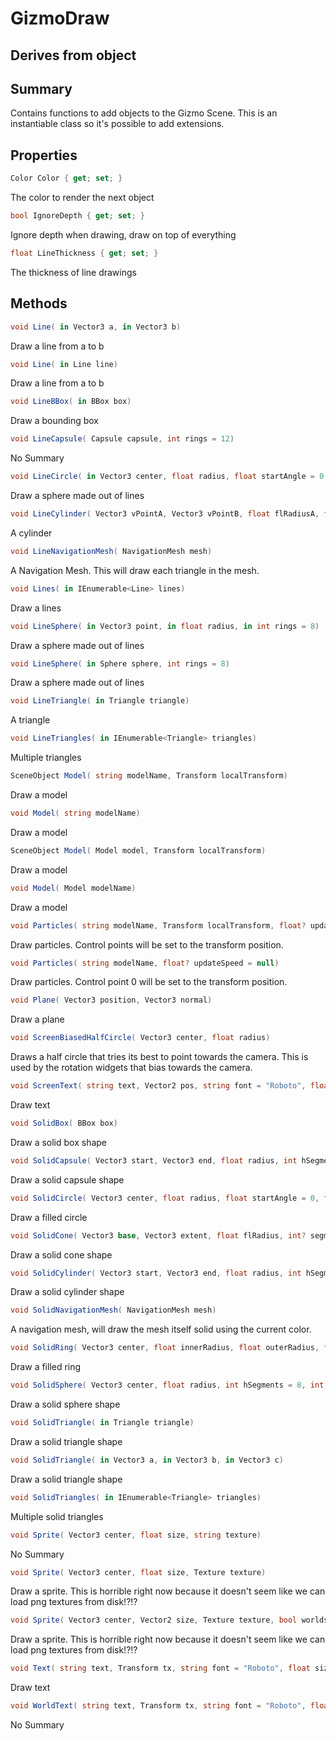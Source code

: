 # GizmoDraw

## Derives from object

## Summary

Contains functions to add objects to the Gizmo Scene. This
is an instantiable class so it's possible to add extensions.
## Properties

```c#
Color Color { get; set; } 
```
The color to render the next object
```c#
bool IgnoreDepth { get; set; } 
```
Ignore depth when drawing, draw on top of everything
```c#
float LineThickness { get; set; } 
```
The thickness of line drawings
## Methods

```c#
void Line( in Vector3 a, in Vector3 b) 
```
Draw a line from a to b
```c#
void Line( in Line line) 
```
Draw a line from a to b
```c#
void LineBBox( in BBox box) 
```
Draw a bounding box
```c#
void LineCapsule( Capsule capsule, int rings = 12) 
```
No Summary
```c#
void LineCircle( in Vector3 center, float radius, float startAngle = 0, float totalDegrees = 360, int sections = 16) 
```
Draw a sphere made out of lines
```c#
void LineCylinder( Vector3 vPointA, Vector3 vPointB, float flRadiusA, float flRadiusB, int nNumSegments) 
```
A cylinder
```c#
void LineNavigationMesh( NavigationMesh mesh) 
```
A Navigation Mesh. This will draw each triangle in the mesh.
```c#
void Lines( in IEnumerable<Line> lines) 
```
Draw a lines
```c#
void LineSphere( in Vector3 point, in float radius, in int rings = 8) 
```
Draw a sphere made out of lines
```c#
void LineSphere( in Sphere sphere, int rings = 8) 
```
Draw a sphere made out of lines
```c#
void LineTriangle( in Triangle triangle) 
```
A triangle
```c#
void LineTriangles( in IEnumerable<Triangle> triangles) 
```
Multiple triangles
```c#
SceneObject Model( string modelName, Transform localTransform) 
```
Draw a model
```c#
void Model( string modelName) 
```
Draw a model
```c#
SceneObject Model( Model model, Transform localTransform) 
```
Draw a model
```c#
void Model( Model modelName) 
```
Draw a model
```c#
void Particles( string modelName, Transform localTransform, float? updateSpeed = null) 
```
Draw particles. Control points will be set to the transform position.
```c#
void Particles( string modelName, float? updateSpeed = null) 
```
Draw particles. Control point 0 will be set to the transform position.
```c#
void Plane( Vector3 position, Vector3 normal) 
```
Draw a plane
```c#
void ScreenBiasedHalfCircle( Vector3 center, float radius) 
```
Draws a half circle that tries its best to point towards the camera. This is used by
the rotation widgets that bias towards the camera.
```c#
void ScreenText( string text, Vector2 pos, string font = "Roboto", float size = 12, TextFlag flags = 132) 
```
Draw text
```c#
void SolidBox( BBox box) 
```
Draw a solid box shape
```c#
void SolidCapsule( Vector3 start, Vector3 end, float radius, int hSegments, int vSegments) 
```
Draw a solid capsule shape
```c#
void SolidCircle( Vector3 center, float radius, float startAngle = 0, float totalDegrees = 360, int sections = 8) 
```
Draw a filled circle
```c#
void SolidCone( Vector3 base, Vector3 extent, float flRadius, int? segments = null) 
```
Draw a solid cone shape
```c#
void SolidCylinder( Vector3 start, Vector3 end, float radius, int hSegments = 32) 
```
Draw a solid cylinder shape
```c#
void SolidNavigationMesh( NavigationMesh mesh) 
```
A navigation mesh, will draw the mesh itself solid using the current color.
```c#
void SolidRing( Vector3 center, float innerRadius, float outerRadius, float startAngle = 0, float totalDegrees = 360, int sections = 8) 
```
Draw a filled ring
```c#
void SolidSphere( Vector3 center, float radius, int hSegments = 8, int vSegments = 8) 
```
Draw a solid sphere shape
```c#
void SolidTriangle( in Triangle triangle) 
```
Draw a solid triangle shape
```c#
void SolidTriangle( in Vector3 a, in Vector3 b, in Vector3 c) 
```
Draw a solid triangle shape
```c#
void SolidTriangles( in IEnumerable<Triangle> triangles) 
```
Multiple solid triangles
```c#
void Sprite( Vector3 center, float size, string texture) 
```
No Summary
```c#
void Sprite( Vector3 center, float size, Texture texture) 
```
Draw a sprite. This is horrible right now because it doesn't seem like we can load png textures from disk!?!?
```c#
void Sprite( Vector3 center, Vector2 size, Texture texture, bool worldspace) 
```
Draw a sprite. This is horrible right now because it doesn't seem like we can load png textures from disk!?!?
```c#
void Text( string text, Transform tx, string font = "Roboto", float size = 12, TextFlag flags = 132) 
```
Draw text
```c#
void WorldText( string text, Transform tx, string font = "Roboto", float size = 12, TextFlag flags = 132) 
```
No Summary
